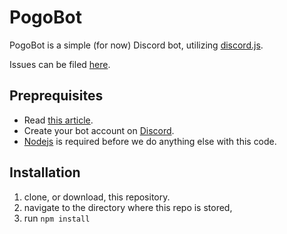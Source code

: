 # PogoBot

PogoBot is a simple (for now) Discord bot, utilizing [discord.js](https://github.com/hydrabolt/discord.js/).

Issues can be filed [here](https://github.com/joel-powers/pogobot/issues).

## Preprequisites

* Read [this article](https://www.gitbook.com/book/eslachance/discord-js-bot-guide/details).
* Create your bot account on [Discord](https://discordapp.com/developers/applications/me).
* [Nodejs](https://nodejs.org/en/) is required before we do anything else with this code.

## Installation

1. clone, or download, this repository. 
2. navigate to the directory where this repo is stored, 
3. run ````npm install````
